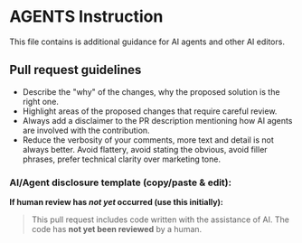 # AGENTS Instruction

This file contains is additional guidance for AI agents and other AI editors.

## Pull request guidelines

- Describe the "why" of the changes, why the proposed solution is the right one.
- Highlight areas of the proposed changes that require careful review.
- Always add a disclaimer to the PR description mentioning how AI agents are involved with the contribution.
- Reduce the verbosity of your comments, more text and detail is not always better. Avoid flattery, avoid stating the obvious, avoid filler phrases, prefer technical clarity over marketing tone.

### AI/Agent disclosure template (copy/paste & edit):

**If human review has *not yet* occurred (use this initially):**
> This pull request includes code written with the assistance of AI.
> The code has **not yet been reviewed** by a human.
